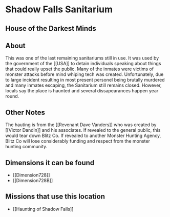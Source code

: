 # Shadow Falls Sanitarium
## House of the Darkest Minds

## About
This was one of the last remaining sanitariums still in use. It was used by the government of the [[USA]] to detain individuals speaking about things that could really upset the public. Many of the inmates were victims of monster attacks before mind whiping tech was created. Unfortunately, due to large incident resulting in most present personel being brutally murdered and many inmates escaping, the Sanitarium still remains closed. However, locals say the place is haunted and several dissapearances happen year round.

## Other Notes
The hauting is from the [[Revenant Dave Vanders]] who was created by [[Victor Dandin]] and his associates. If revealed to the general public, this would tear down Blitz Co. If revealed to another Monster Hunting Agency, Blitz Co will lose considerably funding and respect from the monster hunting community.

## Dimensions it can be found
- [[Dimension728]]
-  [[Dimension728B]]

## Missions that use this location
- [[Haunting of Shadow Falls]]